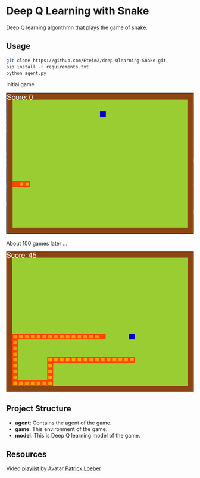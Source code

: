 # Deep Q Learning with Snake

Deep Q learning algorithmn that plays the game of snake.

## Usage

```bash
git clone https://github.com/EteimZ/deep-Qlearning-Snake.git
pip install -r requirements.txt
python agent.py
```
Initial game

![initial game](img/initial.png)

About 100 games later ...

![later game](img/later.png)


## Project Structure

- **agent**: Contains the agent of the game.
- **game**: This environment of the game.
- **model**: This is Deep Q learning model of the game.

## Resources

Video [playlist](https://www.youtube.com/watch?v=PJl4iabBEz0&list=PLqnslRFeH2UrDh7vUmJ60YrmWd64mTTKV) by  Avatar
[Patrick Loeber](https://github.com/python-engineer)
